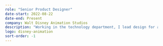 ```yaml
---
role: "Senior Product Designer"
date-start: 2022-08-22
date-end: Present
company: Walt Disney Animation Studios
description: "Working in the technology department, I lead design for a broad range of tools used by artists and filmmakers. Working closely with the artists and engineers to bring cutting-edge computer graphics technology to intuitive and artist-focused tools. As a design generalist, I work across the full product lifecycle from concept to launch and refinement while championing best practices in user experience throughout the Studio."
logo: disney-animation
sort-order: -1
---
```

